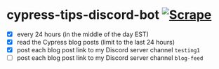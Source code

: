 # cypress-tips-discord-bot [![Scrape](https://github.com/bahmutov/cypress-tips-discord-bot/actions/workflows/scrape.yml/badge.svg?branch=main)](https://github.com/bahmutov/cypress-tips-discord-bot/actions/workflows/scrape.yml)

- [x] every 24 hours (in the middle of the day EST)
- [x] read the Cypress blog posts (limit to the last 24 hours)
- [x] post each blog post link to my Discord server channel `testing1`
- [ ] post each blog post link to my Discord server channel `blog-feed`
